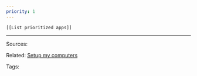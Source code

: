 ```yaml
---
priority: 1
---
```


```dynamic-embed
[[List prioritized apps]]
```




---


Sources:

Related:
[Setup my computers](../Setup%20my%20computers.md)

Tags:
